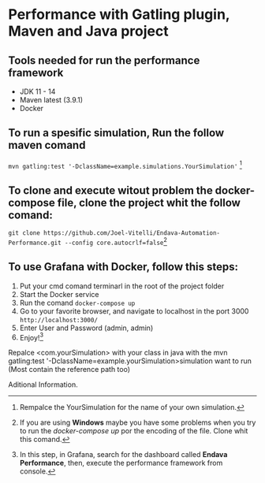 Performance with Gatling plugin, Maven and Java project
============================================

## Tools needed for run the performance framework

- JDK 11 - 14
- Maven latest (3.9.1)
- Docker

## To run a spesific simulation, Run the follow maven comand

```mvn gatling:test '-DclassName=example.simulations.YourSimulation'``` [^1]

## To clone and execute witout problem the docker-compose file, clone the project whit the follow comand:

```git clone https://github.com/Joel-Vitelli/Endava-Automation-Performance.git --config core.autocrlf=false```[^2]

## To use Grafana with Docker, follow this steps:

1. Put your cmd comand terminarl in the root of the project folder
2. Start the Docker service 
3. Run the comand ```docker-compose up```
4. Go to your favorite browser, and navigate to localhost in the port 3000 ```http://localhost:3000/```
5. Enter User and Password (admin, admin)
6. Enjoy![^3]

Repalce <com.yourSimulation> with your class in java with the mvn gatling:test '-DclassName=example.yourSimulation>simulation want to run (Most contain the reference path too)


Aditional Information.
[^1]: Rempalce the YourSimulation for the name of your own simulation.
[^2]: If you are using **Windows** maybe you have some problems when you try to run the *docker-compose up* por the encoding of the file. Clone whit this comand.
[^3]: In this step, in Grafana, search for the dashboard called **Endava Performance**, then, execute the performance framework from console.


